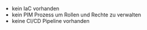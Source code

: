 - kein IaC vorhanden
- kein PIM Prozess um Rollen und Rechte zu verwalten
- keine CI/CD Pipeline vorhanden
